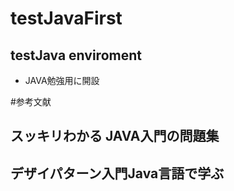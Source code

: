 # testJavaFirst

## testJava enviroment
- JAVA勉強用に開設


#参考文献
## スッキリわかる JAVA入門の問題集
## デザイパターン入門Java言語で学ぶ


